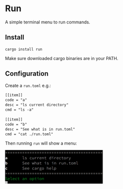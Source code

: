# Run

A simple terminal menu to run commands.

## Install

```
cargo install run
```

Make sure downloaded cargo binaries are in your PATH. 

## Configuration

Create a `run.toml` e.g.:

```
[[item]]
code = "a"
desc = "ls current directory"
cmd = "ls -a"

[[item]]
code = "b"
desc = "See what is in run.toml"
cmd = "cat ./run.toml"
```

Then running `run` will show a menu:

<img src="./assets/menu.png" />